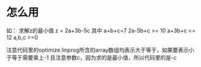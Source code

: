 # 怎么用
如：
求解z的最小值
z = 2a+3b-5c
其中
a+b+c=7
2a-5b+c >= 10
a+3b+c <= 12
a,b,c >=0

注意代码里的optimize.linprog所含的array数组均表示大于等于，如果要表示小于等于需要乘上-1
且注意参数c，因为求的是最小值，所以代码里的是-c

